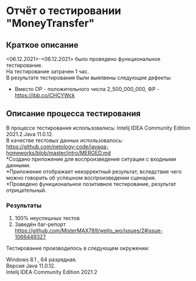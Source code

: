 # Отчёт о тестировании "MoneyTransfer"

## Краткое описание
<06.12.2021>-<06.12.2021> было проведено функциональное тестирование. \
На тестирование затрачен 1 час. \
В результате тестирования были выялвены следующие дефекты:  
* Вместо ОР - положительного числа 2_500_000_000,  ФР - https://ibb.co/CHCYWck  

## Описание процесса тестирования
В процессе тестирования использовались: Intelij IDEA Community Edition 2021.2.Java 11.0.12. \
В качестве тестовых данных использовалось: https://github.com/netology-code/javaqa-homeworks/blob/master/intro/MERGED.md \
*Создано приложение для воспроизведения ситуации с входными данными.  
*Приложение отображает некорректный результат, вследствие чего можно говорить об успешном воспроизведении сценария.  
*Проведено функциональное позитивное тестирование, результат отрицательный.

### Результаты

1. 100% неуспешных тестов
2. Заведён баг-репорт https://github.com/MisterMAX789/wello_wo/issues/2#issue-1066449327

Тестирование производилось в следующем окружении:

Windows 8.1 , 64 разрядная. \
Версия Java 11.0.12. \
Intelij IDEA Community Edition 2021.2
